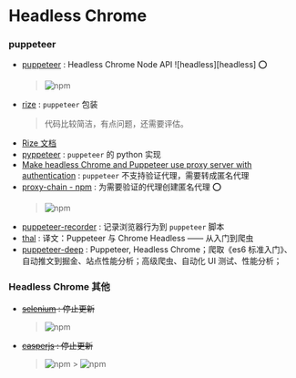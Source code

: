 # Headless Chrome

### puppeteer

- [puppeteer](https://github.com/GoogleChrome/puppeteer)
  : Headless Chrome Node API ![headless][headless] ⭕️
  > ![npm](https://nodei.co/npm/puppeteer.png?compact=true)
- [rize](https://github.com/g-plane/rize) : `puppeteer` 包装
  > 代码比较简洁，有点问题，还需要评估。
- [Rize 文档](https://rize.js.org/zh-CN/getting-started.html)
- [pyppeteer](https://github.com/miyakogi/pyppeteer) : `puppeteer` 的 python 实现
- [Make headless Chrome and Puppeteer use proxy server with authentication](https://blog.apify.com/how-to-make-headless-chrome-and-puppeteer-use-a-proxy-server-with-authentication-249a21a79212) : `puppeteer` 不支持验证代理，需要转成匿名代理
- [proxy-chain - npm](https://www.npmjs.com/package/proxy-chain)
  : 为需要验证的代理创建匿名代理 ⭕️
  > ![npm](https://nodei.co/npm/proxy-chain.png?compact=true)
- [puppeteer-recorder](https://github.com/checkly/puppeteer-recorder) : 记录浏览器行为到 `puppeteer` 脚本
- [thal](https://github.com/csbun/thal) : 译文：Puppeteer 与 Chrome Headless —— 从入门到爬虫
- [puppeteer-deep](https://github.com/zhentaoo/puppeteer-deep) : Puppeteer, Headless Chrome；爬取《es6 标准入门》、自动推文到掘金、站点性能分析；高级爬虫、自动化 UI 测试、性能分析；

### Headless Chrome 其他

- ~~[selenium](https://github.com/SeleniumHQ/selenium) : 停止更新~~
  > ![npm](https://nodei.co/npm/selenium.png?compact=true)
- ~~[casperjs](https://github.com/casperjs/casperjs) : 停止更新~~
  > ![npm](https://nodei.co/npm/phantomjs-prebuilt.png?compact=true) > ![npm](https://nodei.co/npm/casperjs.png?compact=true)
